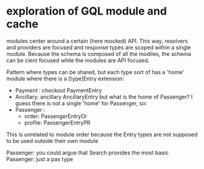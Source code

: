 # exploration of GQL module and cache

modules center around a certain (here mocked) API. This way, resolvers and providers are focused and response types are scoped within a single module.
Because the schema is composed of all the modiles, the schema can be cient focused while the modules are API focused.

Pattern where types can be shared, but each type sort of has a 'home' module where there is a [type]Entry extension:
- Payment : checkout PaymentEntry
- Ancillary: ancillary AncillaryEntry
but what is the home of Passenger?
I guess there is not a single 'home' for Passenger, so:
- Passenger :
    - order: PassengerEntryOr
    - profile: PassengerEntryPR

 This is unrelated to module order because the Entry types are not supposed to be used outside their own module

 Passenger: you could argue that Search provides the most basic Passenger: just a pax type
